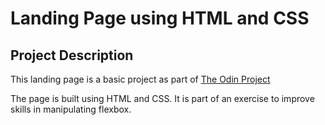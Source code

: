 <h1> Landing Page using HTML and CSS</h1>

<h2> Project Description </h2>
<p>This landing page is a basic project as part of <a href="https://www.theodinproject.com/">The Odin Project</a></p>
The page is built using HTML and CSS. It is part of an exercise to improve skills in manipulating flexbox.
